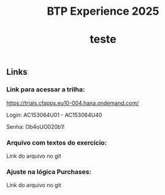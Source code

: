 <header>

<!--
  <<< Author notes: Course header >>>
  Include a 1280×640 image, course title in sentence case, and a concise description in emphasis.
  In your repository settings: enable template repository, add your 1280×640 social image, auto delete head branches.
  Add your open source license, GitHub uses MIT license.
-->

# BTP Experience 2025
# teste

</header>

<!--
  <<< Author notes: Course start >>>
  Include start button, a note about Actions minutes,
  and tell the learner why they should take the course.
-->

## Links

### Link para acessar a trilha:

https://trials.cfapps.eu10-004.hana.ondemand.com/

Login: AC153064U01 - AC153064U40

Senha: Ob4oUO020b1!

### Arquivo com textos do exercício:

Link do arquivo no git

### Ajuste na lógica Purchases:

Link do arquivo no git
